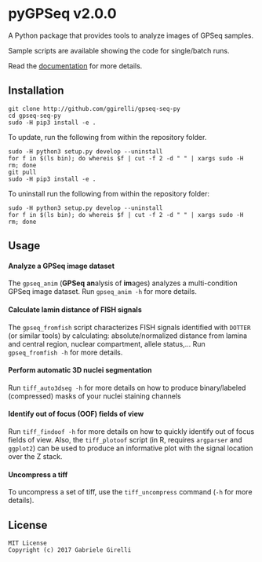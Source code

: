 pyGPSeq v2.0.0
=======================

A Python package that provides tools to analyze images of GPSeq samples.

Sample scripts are available showing the code for single/batch runs.

Read the [documentation](https://github.com/ggirelli/gpseq-img-py/wiki) for more details.

Installation
-------------

```
git clone http://github.com/ggirelli/gpseq-seq-py
cd gpseq-seq-py
sudo -H pip3 install -e .
```

To update, run the following from within the repository folder.

```
sudo -H python3 setup.py develop --uninstall
for f in $(ls bin); do whereis $f | cut -f 2 -d " " | xargs sudo -H rm; done
git pull
sudo -H pip3 install -e .
```

To uninstall run the following from within the repository folder:

```
sudo -H python3 setup.py develop --uninstall
for f in $(ls bin); do whereis $f | cut -f 2 -d " " | xargs sudo -H rm; done
```

Usage
----------

#### Analyze a GPSeq image dataset

The `gpseq_anim` (**GPSeq** **an**alysis of **im**ages) analyzes a multi-condition GPSeq image dataset. Run `gpseq_anim -h` for more details.

#### Calculate lamin distance of FISH signals

The `gpseq_fromfish` script characterizes FISH signals identified with `DOTTER` (or similar tools) by calculating: absolute/normalized distance from lamina and central region, nuclear compartment, allele status,... Run `gpseq_fromfish -h` for more details.

#### Perform automatic 3D nuclei segmentation

Run `tiff_auto3dseg -h` for more details on how to produce binary/labeled (compressed) masks of your nuclei staining channels

#### Identify out of focus (OOF) fields of view

Run `tiff_findoof -h` for more details on how to quickly identify out of focus fields of view. Also, the `tiff_plotoof` script (in R, requires `argparser` and `ggplot2`) can be used to produce an informative plot with the signal location over the Z stack.

#### Uncompress a tiff

To uncompress a set of tiff, use the `tiff_uncompress` command (`-h` for more details).

License
---

```
MIT License
Copyright (c) 2017 Gabriele Girelli
```